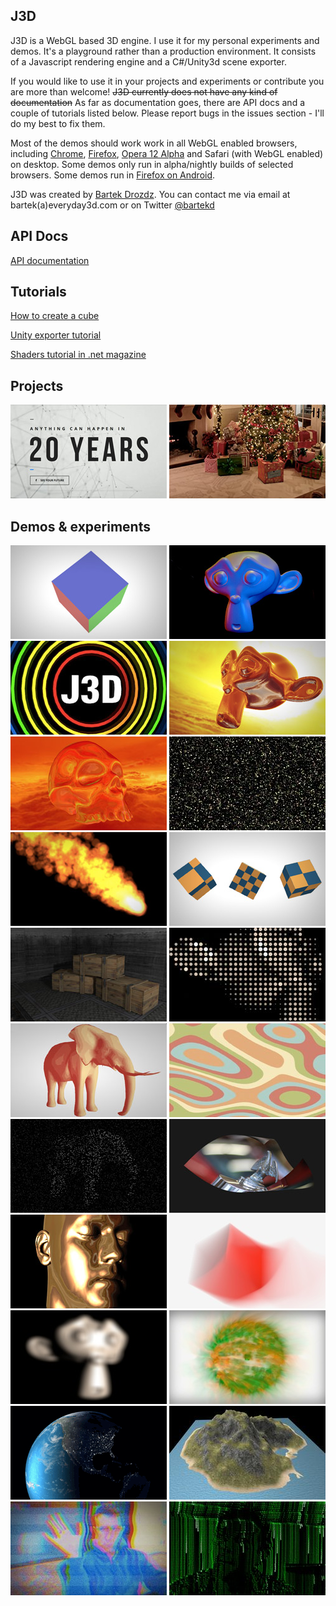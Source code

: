 ## J3D

J3D is a WebGL based 3D engine. I use it for my personal experiments and demos. It's a playground rather than a production environment. It consists of a Javascript rendering engine and a C#/Unity3d scene exporter.

If you would like to use it in your projects and experiments or contribute you are more than welcome! ~~J3D currently does not have any kind of documentation~~ As far as documentation goes, there are API docs and a couple of tutorials listed below. Please report bugs in the issues section - I'll do my best to fix them.

Most of the demos should work work in all WebGL enabled browsers, including [Chrome](http://www.google.com/chrome/), [Firefox](http://www.mozilla.com/en-US/firefox/), [Opera 12 Alpha](http://www.opera.com/browser/next/) and Safari (with WebGL enabled) on desktop. Some demos only run in alpha/nightly builds of selected browsers. Some demos run in [Firefox on Android](http://www.mozilla.com/en-US/m/beta).


J3D was created by [Bartek Drozdz](http://www.everyday3d.com/). You can contact me via email at bartek(a)everyday3d.com or on Twitter [@bartekd](http://twitter.com/bartekd)

## API Docs

[API documentation](http://everyday3d.com/j3d/apidocs/)

## Tutorials

[How to create a cube](https://github.com/drojdjou/J3D/wiki/How-to-create-a-cube)

[Unity exporter tutorial](https://github.com/drojdjou/J3D/wiki/Unity-exporter-tutorial)

[Shaders tutorial in .net magazine](http://www.netmagazine.com/tutorials/create-amazing-webgl-effects-shaders)

## Projects

[![Sundance Rectify](/thumbs/proj_rectify.jpg)](http://holotype.co/project/rectify)
[![Tool Christmas Card](/thumbs/proj_toolxmas.jpg)](http://demo.toolprototype.com/toolxmas/)

## Demos & experiments

[![Hello Cube](/thumbs/001_hellocube.jpg)](https://j3d.bartekdrozdz.com/demo/000_HelloCube.html)
[![Lights](/thumbs/002_lights.jpg)](https://j3d.bartekdrozdz.com/demo/001_Lights.html)
[![Scene exported from Unity3d](/thumbs/003_scene.jpg)](https://j3d.bartekdrozdz.com/demo/002_Scene.html)
[![Cubemap / Reflective material / Skybox](/thumbs/004_skybox.jpg)](https://j3d.bartekdrozdz.com/demo/003_Cubemap.html)
[![Glass / Refraction, reflection, fresnel, chromatic dispersion](/thumbs/005_glass.jpg)](https://j3d.bartekdrozdz.com/demo/004_Glass.html)
[![1.000.000 static particles (or more :)](/thumbs/006_particles.jpg)](https://j3d.bartekdrozdz.com/demo/005_Particles.html)
[![Particle stream](/thumbs/007_stream.jpg)](https://j3d.bartekdrozdz.com/demo/006_Particle_animation.html)
[![Texture tile and offset](/thumbs/008_tileoffset.jpg)](https://j3d.bartekdrozdz.com/demo/007_TileAndOffset.html)
[![Lightmapped scene](/thumbs/009_lightmap.jpg)](https://j3d.bartekdrozdz.com/demo/008_Lightmap.html)
[![Basic filter](/thumbs/010_basicfilter.jpg)](https://j3d.bartekdrozdz.com/demo/009_BasicFilter.html)
[![Toon shading](/thumbs/011_toon.jpg)](https://j3d.bartekdrozdz.com/demo/010_ToonShading.html)
[![Plasma Effect](/thumbs/012_plasma.jpg)](https://j3d.bartekdrozdz.com/demo/011_Plasma.html)
[![Particle Rain](/thumbs/013_rain.jpg)](https://j3d.bartekdrozdz.com/demo/012_ParticleRain.html)
[![Paper](/thumbs/014_paper.jpg)](https://j3d.bartekdrozdz.com/demo/013_Paper.html)
[![Head](/thumbs/015_head.jpg)](https://j3d.bartekdrozdz.com/demo/014_Head.html)
[![Persistence](/thumbs/016_persistence.jpg)](https://j3d.bartekdrozdz.com/demo/015_Persistence.html)
[![Blur](/thumbs/017_blur.jpg)](https://j3d.bartekdrozdz.com/demo/016_BlurFilter.html)
[![Scene management](/thumbs/018_sceneman.jpg)](https://j3d.bartekdrozdz.com/demo/017_SceneManagement.html)
[![Globe](/thumbs/019_sphere.png)](https://j3d.bartekdrozdz.com/demo/018_Sphere.html)
[![Terrain shader](/thumbs/020_terrain.jpg)](https://j3d.bartekdrozdz.com/demo/019_Terrain.html)
[![Webcam texture (Canary, Opera Labs)](/thumbs/023_webrtc.jpg)](https://j3d.bartekdrozdz.com/demo/022_Webcam.html)
[![Webcam particles (Canary, Opera Labs)](/thumbs/024_webcamParticles.jpg)](https://j3d.bartekdrozdz.com/demo/023_Webcam_Particles.html)
